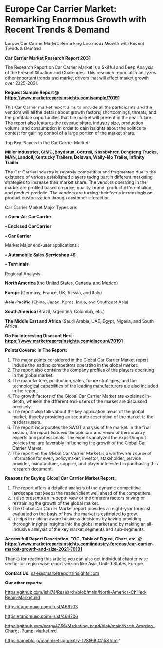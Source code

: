 # Europe Car Carrier Market: Remarking Enormous Growth with Recent Trends & Demand
Europe Car Carrier Market: Remarking Enormous Growth with Recent Trends & Demand

<strong>Car Carrier Market Research Report 2031</strong>

The Research Report on Car Carrier Market is a Skillful and Deep Analysis of the Present Situation and Challenges. This research report also analyzes other important trends and market drivers that will affect market growth over 2025-2031.

<strong>Request Sample Report @ <a href=https://www.marketreportsinsights.com/sample/70191>https://www.marketreportsinsights.com/sample/70191</a></strong>

This Car Carrier market report aims to provide all the participants and the vendors will all the details about growth factors, shortcomings, threats, and the profitable opportunities that the market will present in the near future. The report also features the revenue share, industry size, production volume, and consumption in order to gain insights about the politics to contest for gaining control of a large portion of the market share.

Top Key Players in the Car Carrier Market:

<strong>Miller Industries, CIMC, Boydstun, Cottrell, Kässbohrer, Dongfeng Trucks, MAN, Landoll, Kentucky Trailers, Delavan, Wally-Mo Trailer, Infinity Trailer</strong>

The Car Carrier Industry is severely competitive and fragmented due to the existence of various established players taking part in different marketing strategies to increase their market share. The vendors operating in the market are profiled based on price, quality, brand, product differentiation, and product portfolio. The vendors are turning their focus increasingly on product customization through customer interaction.

Car Carrier Market Major Types are:

<strong>• Open-Air Car Carrier

• Enclosed Car Carrier

• Car Carrier</strong>

Market Major end-user applications :

<strong>• Automobile Sales Servicshop 4S

• Terminals</strong>

Regional Analysis

</u><strong><b>North America</b></strong> (the United States, Canada, and Mexico)

<strong><b>Europe </b></strong>(Germany, France, UK, Russia, and Italy)

<strong><b>Asia-Pacific</b></strong> (China, Japan, Korea, India, and Southeast Asia)

<strong><b>South America</b></strong> (Brazil, Argentina, Colombia, etc.)

<strong><b>The Middle East and Africa</b></strong> (Saudi Arabia, UAE, Egypt, Nigeria, and South Africa)

<strong>Go For Interesting Discount Here: <a href=https://www.marketreportsinsights.com/discount/70191>https://www.marketreportsinsights.com/discount/70191</a></strong>

<strong>Points Covered in The Report:</strong>
<ol>
  <li>The major points considered in the Global Car Carrier Market report include the leading competitors operating in the global market.</li>
  <li>The report also contains the company profiles of the players operating in the global market.</li>
  <li>The manufacture, production, sales, future strategies, and the technological capabilities of the leading manufacturers are also included in the report.</li>
  <li>The growth factors of the Global Car Carrier Market are explained in-depth, wherein the different end-users of the market are discussed precisely.</li>
  <li>The report also talks about the key application areas of the global market, thereby providing an accurate description of the market to the readers/users.</li>
  <li>The report incorporates the SWOT analysis of the market. In the final section, the report features the opinions and views of the industry experts and professionals. The experts analyzed the export/import policies that are favorably influencing the growth of the Global Car Carrier Market.</li>
  <li>The report on the Global Car Carrier Market is a worthwhile source of information for every policymaker, investor, stakeholder, service provider, manufacturer, supplier, and player interested in purchasing this research document.</li>
</ol>
<strong>Reasons for Buying Global Car Carrier Market Report:</strong>

<ol>
  <li>The report offers a detailed analysis of the dynamic competitive landscape that keeps the reader/client well ahead of the competitors.</li>
  <li>It also presents an in-depth view of the different factors driving or restraining the growth of the global market.</li>
  <li>The Global Car Carrier Market report provides an eight-year forecast evaluated on the basis of how the market is estimated to grow.</li>
  <li>It helps in making aware business decisions by having providing thorough insights insights into the global market and by making an all-inclusive analysis of the key market segments and sub-segments.</li>
</ol>
<strong>Access full Report Description, TOC, Table of Figure, Chart, etc. @ <a href=https://www.marketreportsinsights.com/industry-forecast/car-carrier-market-growth-and-size-2021-70191>https://www.marketreportsinsights.com/industry-forecast/car-carrier-market-growth-and-size-2021-70191</a></strong>


Thanks for reading this article; you can also get individual chapter wise section or region wise report version like Asia, United States, Europe.

<strong>Contact Us:</strong>
sales@marketreportsinsights.com

<strong>Our other reports:</strong>

<a href=https://github.com/Ishi78/Research/blob/main/North-America-Chilled-Beam-Market.md>https://github.com/Ishi78/Research/blob/main/North-America-Chilled-Beam-Market.md</a>

<a href=https://tanomuno.com/illust/466203>https://tanomuno.com/illust/466203</a>

<a href=https://tanomuno.com/illust/464806>https://tanomuno.com/illust/464806</a>

<a href=https://github.com/cargo4256/Marketing-trend/blob/main/North-America-Charge-Pump-Market.md>https://github.com/cargo4256/Marketing-trend/blob/main/North-America-Charge-Pump-Market.md</a>

<a href=https://ameblo.jp/manmeetsigh/entry-12886804158.html>https://ameblo.jp/manmeetsigh/entry-12886804158.html</a>"
